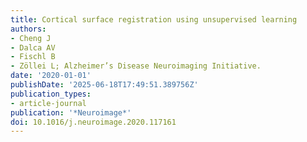 ```yaml
---
title: Cortical surface registration using unsupervised learning
authors:
- Cheng J
- Dalca AV
- Fischl B
- Zöllei L; Alzheimer’s Disease Neuroimaging Initiative.
date: '2020-01-01'
publishDate: '2025-06-18T17:49:51.389756Z'
publication_types:
- article-journal
publication: '*Neuroimage*'
doi: 10.1016/j.neuroimage.2020.117161
---
```

